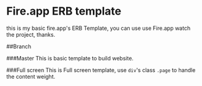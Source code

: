 Fire.app ERB template
=====================

this is my basic fire.app's ERB Template, you can use use Fire.app watch the project, thanks.


##Branch

###Master
This is basic template to build website.

###Full screen
This is Full screen template, use `div`'s class `.page` to handle the content weight.